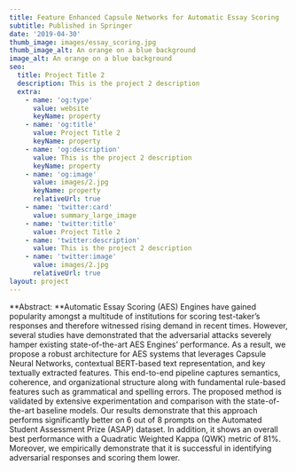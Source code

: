 ```yaml
---
title: Feature Enhanced Capsule Networks for Automatic Essay Scoring
subtitle: Published in Springer
date: '2019-04-30'
thumb_image: images/essay_scoring.jpg
thumb_image_alt: An orange on a blue background
image_alt: An orange on a blue background
seo:
  title: Project Title 2
  description: This is the project 2 description
  extra:
    - name: 'og:type'
      value: website
      keyName: property
    - name: 'og:title'
      value: Project Title 2
      keyName: property
    - name: 'og:description'
      value: This is the project 2 description
      keyName: property
    - name: 'og:image'
      value: images/2.jpg
      keyName: property
      relativeUrl: true
    - name: 'twitter:card'
      value: summary_large_image
    - name: 'twitter:title'
      value: Project Title 2
    - name: 'twitter:description'
      value: This is the project 2 description
    - name: 'twitter:image'
      value: images/2.jpg
      relativeUrl: true
layout: project
---
```

**Abstract: **Automatic Essay Scoring (AES) Engines have gained popularity amongst a multitude of institutions for scoring test-taker’s responses and therefore witnessed rising demand in recent times. However, several studies have demonstrated that the adversarial attacks severely hamper existing state-of-the-art AES Engines’ performance. As a result, we propose a robust architecture for AES systems that leverages Capsule Neural Networks, contextual BERT-based text representation, and key textually extracted features. This end-to-end pipeline captures semantics, coherence, and organizational structure along with fundamental rule-based features such as grammatical and spelling errors. The proposed method is validated by extensive experimentation and comparison with the state-of-the-art baseline models. Our results demonstrate that this approach performs significantly better on 6 out of 8 prompts on the Automated Student Assessment Prize (ASAP) dataset. In addition, it shows an overall best performance with a Quadratic Weighted Kappa (QWK) metric of 81%. Moreover, we empirically demonstrate that it is successful in identifying adversarial responses and scoring them lower.
